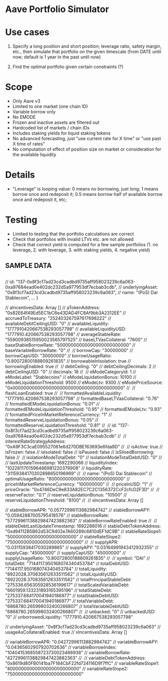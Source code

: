 # Aave Portfolio Simulator

# Use cases

1. Specify a long position and short position; leverage ratio, safety margin, etc.,
then simulate that portfolio on the given timescale (from DATE until now; default is 1 year in the past until now)

2. Find the optimal portfolio given certain constraints (?)

# Scope

* Only Aave v3
* Limited to one market (one chain ID)
* Variable borrow only
* No EMODE
* Frozen and inactive assets are filtered out
* Hardcoded list of markets / chain IDs
* Includes staking yields for liquid staking tokens
* No advanced forecasting, just "use current rate for X time" or "use past X time of rates"
* No computation of effect of position size on market or consideration for the available liquidity

# Details

* "Leverage" is looping value: 0 means no borrowing, just long; 1 means borrow once and redeposit it; 0.5 means borrow half of available borrow once and redeposit it, etc;

# Testing

* Limited to testing that the portfolio calculations are correct
* Check that portfolios with invalid LTVs etc. are not allowed
* Check that correct yield is computed for a few sample portfolios (1. no leverage, 2. with leverage, 3. with staking yields, 4. negative yield)




##
## SAMPLE DATA
##


// id: "137-0x8f3cf7ad23cd3cadbd9735aff958023239c6a063-0xa97684ead0e402dc232d5a977953df7ecbab3cdb", 
// underlyingAsset: "0x8f3cf7ad23cd3cadbd9735aff958023239c6a063", 
// name: "(PoS) Dai Stablecoin", … }

// aIncentivesData: Array []
// aTokenAddress: "0x82E64f49Ed5EC1bC6e43DAD4FC8Af9bb3A2312EE"
// accruedToTreasury: "252403267597617698222"
// availableDebtCeilingUSD: "0"
// availableLiquidity: "1777910420667538293057798"
// availableLiquidityUSD: "1777910.420667538293057798"
// averageStableRate: "55900938515950023565797525"
// baseLTVasCollateral: "7600"
// baseStableBorrowRate: "50000000000000000000000000"
// baseVariableBorrowRate: "0"
// ​​
// borrowCap: "30000000"
// borrowCapUSD: "30000000"
// borrowUsageRatio: "0.80072800188809261835"
// borrowableInIsolation: true
// borrowingEnabled: true
// ​​
// debtCeiling: "0"
// debtCeilingDecimals: 2
// debtCeilingUSD: "0"
// decimals: 18
// ​​
// eModeCategoryId: 1
// eModeLabel: "Stablecoins"
// eModeLiquidationBonus: 10100
// eModeLiquidationThreshold: 9500
// eModeLtv: 9300
// eModePriceSource: "0x0000000000000000000000000000000000000000"
// ​​
// flashLoanEnabled: true
// ​​
// formattedAvailableLiquidity: "1777910.420667538293057798"
// formattedBaseLTVasCollateral: "0.76"
// formattedEModeLiquidationBonus: "0.01"
// formattedEModeLiquidationThreshold: "0.95"
// formattedEModeLtv: "0.93"
// formattedPriceInMarketReferenceCurrency: "1"
// formattedReserveLiquidationBonus: "0.05"
// formattedReserveLiquidationThreshold: "0.81"
// ​​
// id: "137-0x8f3cf7ad23cd3cadbd9735aff958023239c6a063-0xa97684ead0e402dc232d5a977953df7ecbab3cdb"
// ​​
// interestRateStrategyAddress: "0xA9F3C3caE095527061e6d270DBE163693e6fda9D"
// ​​
// isActive: true
// isFrozen: false
// isIsolated: false
// isPaused: false
// isSiloedBorrowing: false
// ​​
// isolationModeTotalDebt: "0"
// isolationModeTotalDebtUSD: "0"
// ​​
// lastUpdateTimestamp: 1692290066
// liquidityIndex: "1022811701596486981220379908"
// liquidityRate: "31159384170302898650196969"
// ​​
// name: "(PoS) Dai Stablecoin"
// optimalUsageRatio: "800000000000000000000000000"
// priceInMarketReferenceCurrency: "100000000"
// ​​
// priceInUSD: "1"
// priceOracle: "0x4746DeC9e833A82EC7C2C1356372CcF2cfcD2F3D"
// ​​
// reserveFactor: "0.1"
// reserveLiquidationBonus: "10500"
// reserveLiquidationThreshold: "8100"
// ​​
// sIncentivesData: Array []

// stableBorrowAPR: "0.05772996113882984742"
// stableBorrowAPY: "0.05942887005795418576"
// stableBorrowRate: "57729961138829847423882363"
// stableBorrowRateEnabled: true
// ​​
// stableDebtLastUpdateTimestamp: 1692288016
// stableDebtTokenAddress: "0xd94112B5B62d53C9402e7A60289c6810dEF1dC9B"
// stableRateSlope1: "5000000000000000000000000"
// stableRateSlope2: "750000000000000000000000000"
// ​​
// supplyAPR: "0.03115938417030289865"
// supplyAPY: "0.03164991943412932355"
// supplyCap: "45000000"
// supplyCapUSD: "45000000"
// supplyUsageRatio: "0.80072800188809261835"
// ​​
// symbol: "DAI"
// totalDebt: "7144117.950168074340453784"
// totalDebtUSD: "7144117.950168074340453784"
// totalLiquidity: "8922028.370835612633511582"
// totalLiquidityUSD: "8922028.370835612633511582"
// totalPrincipalStableDebt: "275336.656305928536199617"
// totalScaledVariableDebt: "6601959.133231893165395196"
// totalStableDebt: "275337.684170041940186977"
// totalStableDebtUSD: "275337.684170041940186977"
// totalVariableDebt: "6868780.265998032400266807"
// totalVariableDebtUSD: "6868780.265998032400266807"
// ​​
// unbacked: "0"
// unbackedUSD: "0"
// unborrowedLiquidity: "1777910.420667538293057798"

// underlyingAsset: "0x8f3cf7ad23cd3cadbd9735aff958023239c6a063"
// usageAsCollateralEnabled: true
// vIncentivesData: Array []

// variableBorrowAPR: "0.04272996113882984742"
// variableBorrowAPY: "0.04365602907920702636"
// variableBorrowIndex: "1040415368558723730023466938"
// variableBorrowRate: "42729961138829847423882363"
// ​​
// variableDebtTokenAddress: "0x8619d80FB0141ba7F184CbF22fd724116D9f7ffC"
// variableRateSlope1: "40000000000000000000000000"
// variableRateSlope2: "750000000000000000000000000"
